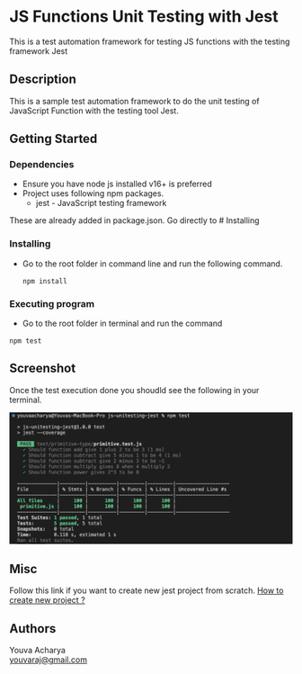 # JS Functions Unit Testing with Jest

This is a test automation framework for testing JS functions with the testing framework Jest

## Description

This is a sample test automation framework to do the unit testing of JavaScript Function with the testing tool Jest.

## Getting Started

### Dependencies

- Ensure you have node js installed v16+ is preferred
- Project uses following npm packages.
  - jest - JavaScript testing framework

These are already added in package.json. Go directly to # Installing

### Installing

- Go to the root folder in command line and run the following command.
  ```
  npm install
  ```

### Executing program

- Go to the root folder in terminal and run the command

```
npm test
```

## Screenshot

Once the test execution done you shoudld see the following in your terminal.

![My_Image](TestResultsSample.png)

## Misc

Follow this link if you want to create new jest project from scratch.
[How to create new project ? ](HOWTO.md)

## Authors

Youva Acharya\
youvaraj@gmail.com
